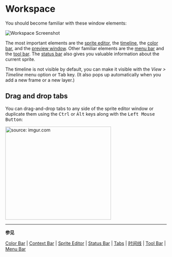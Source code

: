 # Workspace

You should become familiar with these window elements:

<img src="/docs/workspace/screen.png" alt="Workspace Screenshot" class="xN" />

The most important elements are the
[sprite editor](sprite-editor.md), the
[timeline](timeline.md), the [color bar](color-bar.md),
and the [preview window](preview-window.md).
Other familiar elements are the [menu bar](menu-bar.md) and
the [tool bar](tool-bar.md). The [status bar](status-bar.md) also gives you valuable
information about the current sprite.

The timeline is not visible by default, you can make it visible with the
_View > Timeline_ menu option or <kbd>Tab</kbd> key. (It also pops up
automatically when you add a new frame or a new layer.)

## Drag and drop tabs

You can drag-and-drop tabs to any side of the sprite editor window or
duplicate them using the <kbd>Ctrl</kbd> or <kbd>Alt</kbd> keys along
with the <kbd>Left Mouse Button</kbd>:

<p><a href="http://imgur.com/WiXPPgg"><img class="img-responsive" width="330" height="291" src="http://i.imgur.com/WiXPPgg.gif" title="source: imgur.com" /></a></p>

---

**参见**

[Color Bar](color-bar.md) |
[Context Bar](context-bar.md) |
[Sprite Editor](sprite-editor.md) |
[Status Bar](status-bar.md) |
[Tabs](tabs.md) |
[时间线](timeline.md) |
[Tool Bar](tool-bar.md) |
[Menu Bar](menu-bar.md)
